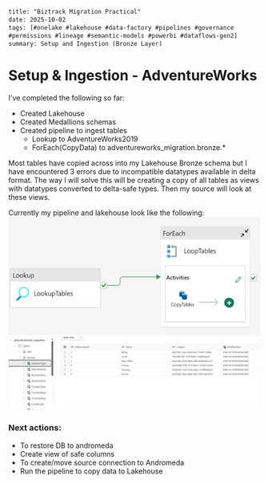 ```
title: "Biztrack Migration Practical"
date: 2025-10-02
tags: [#onelake #lakehouse #data-factory #pipelines #governance #permissions #lineage #semantic-models #powerbi #dataflows-gen2]
summary: Setup and Ingestion (Bronze Layer) 
```

# Setup & Ingestion - AdventureWorks

I've completed the following so far:

- Created Lakehouse
- Created Medallions schemas
- Created pipeline to ingest tables
    - Lookup to AdventureWorks2019
    - ForEach(CopyData) to adventureworks_migration.bronze.*

Most tables have copied across into my Lakehouse Bronze schema but I have encountered 3 errors due to incompatible datatypes available in delta format. The way I will solve this will be creating a copy of all tables as views with datatypes converted to delta-safe types. Then my source will look at these views.

Currently my pipeline and lakehouse look like the following:
![image](../../../images-diagrams/migration-pipeline-bronze.png)
![image](../../../images-diagrams/adventureworks-bronze.png)

### Next actions:
- To restore DB to andromeda
- Create view of safe columns
- To create/move source connection to Andromeda
- Run the pipeline to copy data to Lakehouse